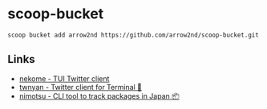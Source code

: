 # scoop-bucket

```
scoop bucket add arrow2nd https://github.com/arrow2nd/scoop-bucket.git
```

## Links

- [nekome - TUI Twitter client](https://github.com/arrow2nd/nekome)
- [twnyan - Twitter client for Terminal 🐾](https://github.com/arrow2nd/twnyan)
- [nimotsu - CLI tool to track packages in Japan 📦](https://github.com/arrow2nd/nimotsu)
